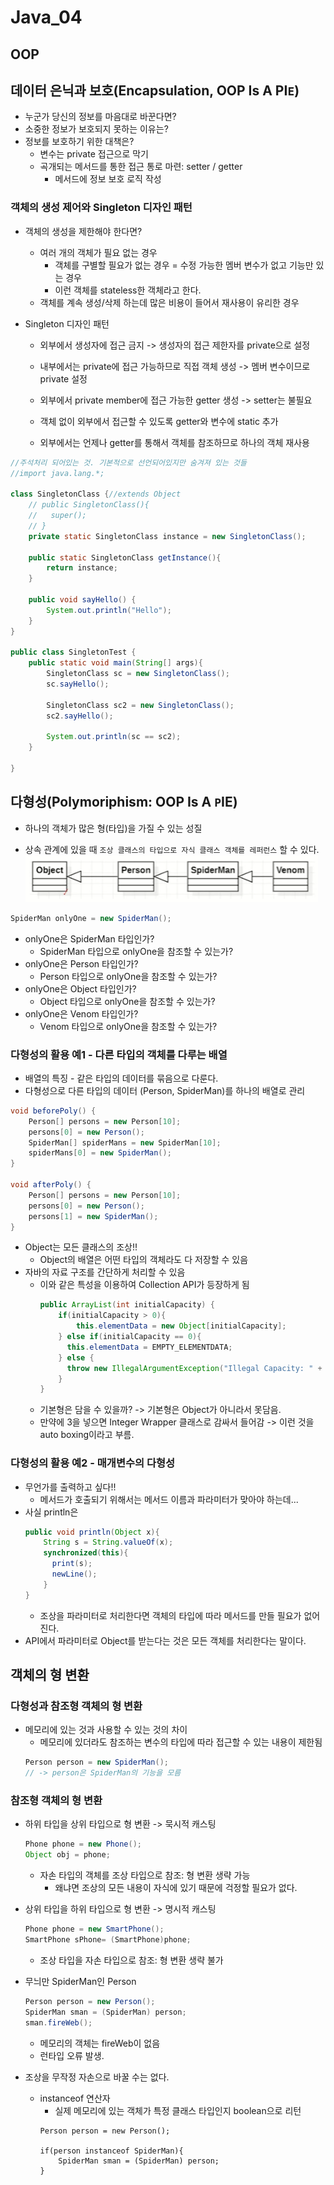 # Java_04
## OOP
## 데이터 은닉과 보호(Encapsulation, OOP Is A PI`E`)
- 누군가 당신의 정보를 마음대로 바꾼다면?
- 소중한 정보가 보호되지 못하는 이유는?
- 정보를 보호하기 위한 대책은?
  - 변수는 private 접근으로 막기
  - 곡개되는 메서드를 통한 접근 통로 마련: setter / getter
    - 메서드에 정보 보호 로직 작성

### 객체의 생성 제어와 Singleton 디자인 패턴
- 객체의 생성을 제한해야 한다면?
  - 여러 개의 객체가 필요 없는 경우
    - 객체를 구별할 필요가 없는 경우 = 수정 가능한 멤버 변수가 없고 기능만 있는 경우
    - 이런 객체를 stateless한 객체라고 한다.
  - 객체를 계속 생성/삭제 하는데 많은 비용이 들어서 재사용이 유리한 경우

- Singleton 디자인 패턴
  - 외부에서 생성자에 접근 금지 -> 생성자의 접근 제한자를 private으로 설정
  - 내부에서는 private에 접근 가능하므로 직접 객체 생성 -> 멤버 변수이므로 private 설정
  - 외부에서 private member에 접근 가능한 getter 생성 -> setter는 불필요
  - 객체 없이 외부에서 접근할 수 있도록 getter와 변수에 static 추가

  - 외부에서는 언제나 getter를 통해서 객체를 참조하므로 하나의 객체 재사용

```java
//주석처리 되어있는 것. 기본적으로 선언되어있지만 숨겨져 있는 것들
//import java.lang.*;

class SingletonClass {//extends Object
    // public SingletonClass(){
    //   super();
    // }
    private static SingletonClass instance = new SingletonClass();

    public static SingletonClass getInstance(){
        return instance;
    }

    public void sayHello() {
        System.out.println("Hello");
    }
}

public class SingletonTest {
    public static void main(String[] args){
        SingletonClass sc = new SingletonClass();
        sc.sayHello();

        SingletonClass sc2 = new SingletonClass();
        sc2.sayHello();

        System.out.println(sc == sc2);
    }

}
```

## 다형성(Polymoriphism: OOP Is A `P`IE)
- 하나의 객체가 많은 형(타입)을 가질 수 있는 성질

- 상속 관계에 있을 때 `조상 클래스의 타입으로 자식 클래스 객체를 레퍼런스` 할 수 있다.
  ![!\[Alt text\](image.png)](Java_04-01.png)

```java
SpiderMan onlyOne = new SpiderMan();
```
- onlyOne은 SpiderMan 타입인가?
  - SpiderMan 타입으로 onlyOne을 참조할 수 있는가?
- onlyOne은 Person 타입인가?
  - Person 타입으로 onlyOne을 참조할 수 있는가?
- onlyOne은 Object 타입인가?
  - Object 타입으로 onlyOne을 참조할 수 있는가?
- onlyOne은 Venom 타입인가?
  - Venom 타입으로 onlyOne을 참조할 수 있는가?

### 다형성의 활용 예1 - 다른 타입의 객체를 다루는 배열
- 배열의 특징 - 같은 타입의 데이터를 묶음으로 다룬다.
- 다형성으로 다른 타입의 데이터 (Person, SpiderMan)를 하나의 배열로 관리

```java
void beforePoly() {
    Person[] persons = new Person[10];
    persons[0] = new Person();
    SpiderMan[] spiderMans = new SpiderMan[10];
    spiderMans[0] = new SpiderMan();
}

void afterPoly() {
    Person[] persons = new Person[10];
    persons[0] = new Person();
    persons[1] = new SpiderMan();
}
```
- Object는 모든 클래스의 조상!!
  - Object의 배열은 어떤 타입의 객체라도 다 저장할 수 있음
- 자바의 자료 구조를 간단하게 처리할 수 있음
  - 이와 같은 특성을 이용하여 Collection API가 등장하게 됨
    ```java
    public ArrayList(int initialCapacity) {
        if(initialCapacity > 0){
            this.elementData = new Object[initialCapacity];
        } else if(initialCapacity == 0){
          this.elementData = EMPTY_ELEMENTDATA;
        } else {
          throw new IllegalArgumentException("Illegal Capacity: " + initialCapacity);
        }
    }
    ```
  - 기본형은 담을 수 있을까? -> 기본형은 Object가 아니라서 못담음.
  - 만약에 3을 넣으면 Integer Wrapper 클래스로 감싸서 들어감 -> 이런 것을 auto boxing이라고 부름.

### 다형성의 활용 예2 - 매개변수의 다형성
- 무언가를 출력하고 싶다!!
  - 메서드가 호출되기 위해서는 메서드 이름과 파라미터가 맞아야 하는데...
- 사실 println은
  ```java
  public void println(Object x){
      String s = String.valueOf(x);
      synchronized(this){
        print(s);
        newLine();
      }
  }
  ```
  - 조상을 파라미터로 처리한다면 객체의 타입에 따라 메서드를 만들 필요가 없어진다.
- API에서 파라미터로 Object를 받는다는 것은 모든 객체를 처리한다는 말이다.

## 객체의 형 변환
### 다형성과 참조형 객체의 형 변환
- 메모리에 있는 것과 사용할 수 있는 것의 차이
  - 메모리에 있더라도 참조하는 변수의 타입에 따라 접근할 수 있는 내용이 제한됨
  ```java
  Person person = new SpiderMan();
  // -> person은 SpiderMan의 기능을 모름
  ```

### 참조형 객체의 형 변환
- 하위 타입을 상위 타입으로 형 변환 -> 묵시적 캐스팅
  ```java
  Phone phone = new Phone();
  Object obj = phone;
  ```
  - 자손 타입의 객체를 조상 타입으로 참조: 형 변환 생략 가능
    - 왜냐면 조상의 모든 내용이 자식에 있기 때문에 걱정할 필요가 없다.
- 상위 타입을 하위 타입으로 형 변환 -> 명시적 캐스팅
  ```java
  Phone phone = new SmartPhone();
  SmartPhone sPhone= (SmartPhone)phone;
  ```
  - 조상 타입을 자손 타입으로 참조: 형 변환 생략 불가

- 무늬만 SpiderMan인 Person
  ```java
  Person person = new Person();
  SpiderMan sman = (SpiderMan) person;
  sman.fireWeb();
  ```
  - 메모리의 객체는 fireWeb이 없음
  - 런타입 오류 발생.

- 조상을 무작정 자손으로 바꿀 수는 없다.
  - instanceof 연산자
    - 실제 메모리에 있는 객체가 특정 클래스 타입인지 boolean으로 리턴
    ```javas
    Person person = new Person();

    if(person instanceof SpiderMan){
        SpiderMan sman = (SpiderMan) person;
    }
    ```